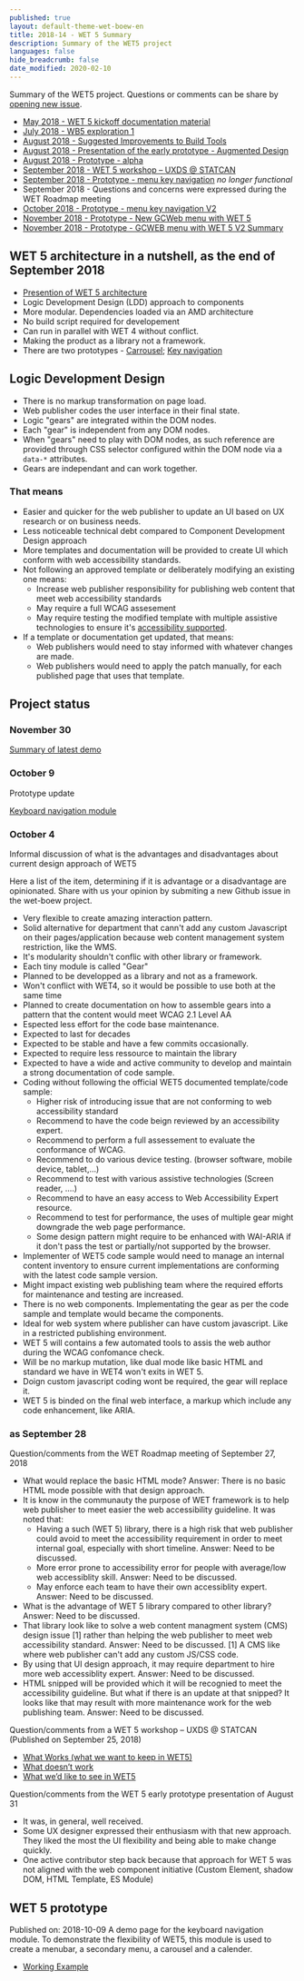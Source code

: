 ```yaml
---
published: true
layout: default-theme-wet-boew-en
title: 2018-14 - WET 5 Summary
description: Summary of the WET5 project
languages: false
hide_breadcrumb: false
date_modified: 2020-02-10
---
```


Summary of the WET5 project. Questions or comments can be share by [opening new issue](https://github.com/wet-boew/wet-boew/issues/new).

* [May 2018 - WET 5 kickoff documentation material](2018-3-wet5-kickoff.html)
* [July 2018 - WB5 exploration 1](2018-6-wb5-exploration-1.html)
* [August 2018 - Suggested Improvements to Build Tools](2018-9-grunt.html)
* [August 2018 - Presentation of the early prototype - Augmented Design](2018-11-wet5-augmented-design-presentation.html)
* [August 2018 - Prototype - alpha](2018-assets/2018-11-prototype/stacks/docs/index.html)
* [September 2018 - WET 5 workshop – UXDS @ STATCAN](2018-13-wet5-workshop-statcan.html)
* [September 2018 - Prototype - menu key navigation](2018-assets/2018-11-prototype/stacks/docs/nav-demo.html) *no longer functional*
* September 2018 - Questions and concerns were expressed during the WET Roadmap meeting
* [October 2018 - Prototype - menu key navigation V2](2018-assets/2018-11-prototype/stacks/docs/nav-demo-v2.html)
* [November 2018 - Prototype - New GCWeb menu with WET 5 ](2018-assets/2018-11-prototype/stacks/docs/gcweb-v2-menu.html)
* [November 2018 - Prototype - GCWEB menu with WET 5 V2 ](2018-assets/2018-11-prototype/stacks/docs/gcweb-v3-menu.html) [Summary](2018-assets/2018-11-prototype/docs/gcweb-menu-report)



## WET 5 architecture in a nutshell, as the end of September 2018

* [Presention of WET 5 architecture](2018-11-wet5-augmented-design-presentation.html)
* Logic Development Design (LDD) approach to components
* More modular. Dependencies loaded via an AMD architecture
* No build script required for developement
* Can run in parallel with WET 4 without conflict.
* Making the product as a library not a framework.
* There are two prototypes - [Carrousel](2018-assets/2018-11-prototype/stacks/docs/index.html); [Key navigation](2018-assets/2018-11-prototype/stacks/docs/nav-demo.html)

## Logic Development Design

* There is no markup transformation on page load.
* Web publisher codes the user interface in their final state.
* Logic "gears" are integrated within the DOM nodes.
* Each "gear" is independent from any DOM nodes.
* When "gears" need to play with DOM nodes, as such reference are provided through CSS selector configured within the DOM node via a ```data-*``` attributes.
* Gears are independant and can work together.

### That means

* Easier and quicker for the web publisher to update an UI based on UX research or on business needs.
* Less noticeable technical debt compared to Component Development Design approach 
* More templates and documentation will be provided to create UI which conform with web accessibility standards.
* Not following an approved template or deliberately modifying an existing one means:
	* Increase web publisher responsibility for publishing web content that meet web accessibility standards
	* May require a full WCAG assesement
	* May require testing the modified template with multiple assistive technologies to ensure it's [accessibility supported](https://www.w3.org/TR/UNDERSTANDING-WCAG20/conformance.html#uc-accessibility-support-head).
* If a template or documentation get updated, that means:
	* Web publishers would need to stay informed with whatever changes are made.
	* Web publishers would need to apply the patch manually, for each published page that uses that template.

## Project status

### November 30

[Summary of latest demo](2018-assets/2018-11-prototype/docs/gcweb-menu-report)

### October 9

Prototype update

[Keyboard navigation module](2018-assets/2018-11-prototype/stacks/docs/nav-demo-v2.html)

### October 4 

Informal discussion of what is the advantages and disadvantages about current design approach of WET5

Here a list of the item, determining if it is advantage or a disadvantage are opinionated. Share with us your opinion by submiting a new Github issue in the wet-boew project.

* Very flexible to create amazing interaction pattern.
* Solid alternative for department that cann't add any custom Javascript on their pages/application because web content management system restriction, like the WMS.
* It's modularity shouldn't conflic with other library or framework.
* Each tiny module is called "Gear"
* Planned to be developped as a library and not as a framework.
* Won't conflict with WET4, so it would be possible to use both at the same time
* Planned to create documentation on how to assemble gears into a pattern that the content would meet WCAG 2.1 Level AA
* Espected less effort for the code base maintenance.
* Expected to last for decades
* Expected to be stable and have a few commits occasionally.
* Expected to require less ressource to maintain the library
* Expected to have a wide and active community to develop and maintain a strong documentation of code sample.
* Coding without following the official WET5 documented template/code sample:
	* Higher risk of introducing issue that are not conforming to web accessibility standard
	* Recommend to have the code beign reviewed by an accessibility expert.
	* Recommend to perform a full assessement to evaluate the conformance of WCAG.
	* Recommend to do various device testing. (browser software, mobile device, tablet,...)
	* Recommend to test with various assistive technologies (Screen reader, ....)
	* Recommend to have an easy access to Web Accessibility Expert resource.
	* Recommend to test for performance, the uses of multiple gear might downgrade the web page performance.
	* Some design pattern might require to be enhanced with WAI-ARIA if it don't pass the test or partially/not supported by the browser.
* Implementer of WET5 code sample would need to manage an internal content inventory to ensure current implementations are conforming with the latest code sample version.
* Might impact existing web publishing team where the required efforts for maintenance and testing are increased.
* There is no web components. Implementating the gear as per the code sample and template would became the components.
* Ideal for web system where publisher can have custom javascript. Like in a restricted publishing environment.
* WET 5 will contains a few automated tools to assis the web author during the WCAG confomance check.
* Will be no markup mutation, like dual mode like basic HTML and standard we have in WET4 won't exits in WET 5.
* Doign custom javascript coding wont be required, the gear will replace it.
* WET 5 is binded on the final web interface, a markup which include any code enhancement, like ARIA. 

### as September 28

Question/comments from the WET Roadmap meeting of September 27, 2018

* What would replace the basic HTML mode? Answer: There is no basic HTML mode possible with that design approach.
* It is know in the communauty the purpose of WET framework is to help web publisher to meet easier the web accessibility guideline. It was noted that:
	* Having a such (WET 5) library, there is a high risk that web publisher could avoid to meet the accessibility requirement in order to meet internal goal, especially with short timeline. Answer: Need to be discussed.
	* More error prone to accessibility error for people with average/low web accessiblity skill. Answer: Need to be discussed.
	* May enforce each team to have their own accessiblity expert. Answer: Need to be discussed.
* What is the advantage of WET 5 library compared to other library? Answer: Need to be discussed.
* That library look like to solve a web content managment system (CMS) design issue [1] rather than helping the web publisher to meet web accessibility standard. Answer: Need to be discussed. [1] A CMS like where web publisher can't add any custom JS/CSS code.
* By using that UI design approach, it may require department to hire more web accessiblity expert. Answer: Need to be discussed.
* HTML snipped will be provided which it will be recognied to meet the accessibility guideline. But what if there is an update at that snipped? It looks like that may result with more maintenance work for the web publishing team. Answer: Need to be discussed.

Question/comments from a WET 5 workshop – UXDS @ STATCAN (Published on September 25, 2018)

* [What Works (what we want to keep in WET5)](2018-13-wet5-workshop-statcan.html#what-works-what-we-want-to-keep-in-wet5)
* [What doesn’t work](2018-13-wet5-workshop-statcan.html#what-doesnt-work)
* [What we’d like to see in WET5](2018-13-wet5-workshop-statcan.html#what-wed-like-to-see-in-wet5)


Question/comments from the WET 5 early prototype presentation of August 31

* It was, in general, well received.
* Some UX designer expressed their enthusiasm with that new approach. They liked the most the UI flexibility and being able to make change quickly.
* One active contributor step back because that approach for WET 5 was not aligned with the web component initiative (Custom Element, shadow DOM, HTML Template, ES Module)

## WET 5 prototype

Published on: 2018-10-09
A demo page for the keyboard navigation module. To demonstrate the flexibility of WET5, this module is used to create a menubar, a secondary menu, a carousel and a calender.
* [Working Example](2018-assets/2018-11-prototype/stacks/docs/nav-demo-v2.html)

